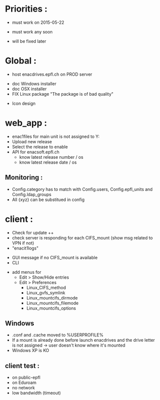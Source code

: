 
Priorities :
============

* must work on 2015-05-22
+ must work any soon
- will be fixed later

Global :
========

* host enacdrives.epfl.ch on PROD server
+ doc Windows installer
+ doc OSX installer
+ FIX Linux package "The package is of bad quality"
* Icon design


web_app :
=========

* enac1files for main unit is not assigned to Y:
* Upload new release
* Select the release to enable
* API for enacsoft.epfl.ch
    * know latest release number / os
    * know latest release date / os


Monitoring :
------------

+ Config.category has to match with Config.users, Config.epfl_units and Config.ldap_groups
+ All {xyz} can be substitued in config


client :
========

* Check for update ++
* check server is responding for each CIFS_mount (show msg related to VPN if not)
* "enacit1logs"
- GUI message if no CIFS_mount is available
- CLI
+ add menus for
  + Edit > Show/Hide entries
  - Edit > Preferences
    - Linux_CIFS_method
    - Linux_gvfs_symlink
    - Linux_mountcifs_dirmode
    - Linux_mountcifs_filemode
    - Linux_mountcifs_options

Windows
-------

* .conf and .cache moved to %USERPROFILE%
* If a mount is already done before launch enacdrives and the drive letter is not assigned -> user doesn't know where it's mounted
* Windows XP is KO


client test :
-------------

* on public-epfl
* on Eduroam
* no network
* low bandwidth (timeout)
